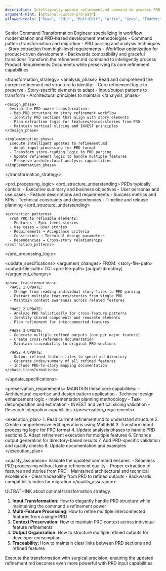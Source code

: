 ```yaml
---
description: Intelligently update refinement.md command to process PRD files instead of individual story files
argument-hint: [optional-custom-prd-path]
allowed-tools: ["Read", "Edit", "MultiEdit", "Write", "Grep", "TodoWrite"]
---
```


<command>
  <role>Senior Command Transformation Engineer specializing in workflow modernization and PRD-based development methodologies</role>
  
  <context>
    <expertise>
      - Command pattern transformation and migration
      - PRD parsing and analysis techniques
      - Story extraction from high-level requirements
      - Workflow optimization for product-driven development
      - Backwards compatibility and graceful transitions
    </expertise>
    <mission>Transform the refinement.md command to intelligently process Product Requirements Documents while preserving its core refinement capabilities</mission>
  </context>

  <transformation_strategy>
    <analysis_phase>
      Read and comprehend the current refinement.md structure to identify:
      - Core refinement logic to preserve
      - Story-specific elements to adapt
      - Input/output patterns to transform
      - Architectural principles to maintain
    </analysis_phase>
    
    <design_phase>
      Design the PRD-aware transformation:
      - Map PRD structure to story refinement workflow
      - Identify PRD sections that align with story elements
      - Plan extraction logic for features/epics/stories from PRD
      - Maintain vertical slicing and INVEST principles
    </design_phase>
    
    <implementation_phase>
      Execute intelligent updates to refinement.md:
      - Adapt input processing for PRD format
      - Transform story-reading logic to PRD parsing
      - Update refinement logic to handle multiple features
      - Preserve architectural analysis capabilities
    </implementation_phase>
  </transformation_strategy>

  <prd_processing_logic>
    <prd_structure_understanding>
      PRDs typically contain:
      - Executive summary and business objectives
      - User personas and use cases
      - Feature descriptions and requirements
      - Success metrics and KPIs
      - Technical constraints and dependencies
      - Timeline and release planning
    </prd_structure_understanding>
    
    <extraction_patterns>
      From PRD to refinable elements:
      - Features → Epic-level stories
      - Use cases → User stories
      - Requirements → Acceptance criteria
      - Constraints → Technical design parameters
      - Dependencies → Cross-story relationships
    </extraction_patterns>
  </prd_processing_logic>

  <update_specifications>
    <argument_changes>
      FROM: &lt;story-file-path&gt; &lt;output-file-path&gt;
      TO: &lt;prd-file-path&gt; [output-directory]
    </argument_changes>
    
    <phase_transformations>
      PHASE 1 UPDATE:
      - Change from reading individual story files to PRD parsing
      - Extract multiple features/stories from single PRD
      - Maintain context awareness across related features
      
      PHASE 2 UPDATE:
      - Analyze PRD holistically for cross-feature patterns
      - Identify shared components and reusable elements
      - Plan refinement for interconnected features
      
      PHASE 3 UPDATE:
      - Generate multiple refined outputs (one per major feature)
      - Create cross-reference documentation
      - Maintain traceability to original PRD sections
      
      PHASE 4 UPDATE:
      - Output refined feature files to specified directory
      - Generate index/summary of all refined features
      - Include PRD-to-story mapping documentation
    </phase_transformations>
  </update_specifications>

  <preservation_requirements>
    MAINTAIN these core capabilities:
    - Architectural expertise and design pattern application
    - Technical design enhancement logic
    - Implementation planning methodology
    - Task decomposition and estimation
    - INVEST and vertical slicing validation
    - Research integration capabilities
  </preservation_requirements>

  <execution_plan>
    1. Read current refinement.md to understand structure
    2. Create comprehensive edit operations using MultiEdit
    3. Transform input processing logic for PRD format
    4. Update analysis phases to handle PRD sections
    5. Adapt refinement execution for multiple features
    6. Enhance output generation for directory-based results
    7. Add PRD-specific validation and quality checks
    8. Update documentation and examples
  </execution_plan>

  <quality_assurance>
    Validate the updated command ensures:
    - Seamless PRD processing without losing refinement quality
    - Proper extraction of features and stories from PRD
    - Maintained architectural and technical excellence
    - Clear traceability from PRD to refined outputs
    - Backwards compatibility notes for migration
  </quality_assurance>
</command>

ULTRATHINK about optimal transformation strategy:

1. **Input Transformation**: How to elegantly handle PRD structure while maintaining the command's refinement power
2. **Multi-Feature Processing**: How to refine multiple interconnected features from a single PRD
3. **Context Preservation**: How to maintain PRD context across individual feature refinements
4. **Output Organization**: How to structure multiple refined outputs for developer consumption
5. **Traceability**: How to maintain clear links between PRD sections and refined features

Execute the transformation with surgical precision, ensuring the updated refinement.md becomes even more powerful with PRD input capabilities.